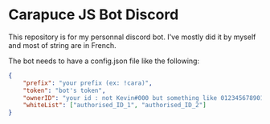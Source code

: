 # Carapuce JS Bot Discord

This repository is for my personnal discord bot. I've mostly did it by myself and most of string are in French.

The bot needs to have a config.json file like the following:

```json
{
    "prefix": "your prefix (ex: !cara)",
    "token": "bot's token",
    "ownerID": "your id : not Kevin#000 but something like 012345678901234567",
    "whiteList": ["authorised_ID_1", "authorised_ID_2"]
}
